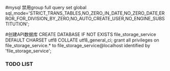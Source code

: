 
#mysql 禁用group full query
set global sql_mode='STRICT_TRANS_TABLES,NO_ZERO_IN_DATE,NO_ZERO_DATE,ERROR_FOR_DIVISION_BY_ZERO,NO_AUTO_CREATE_USER,NO_ENGINE_SUBSTITUTION';

#创建API数据库
CREATE DATABASE IF NOT EXISTS file_storage_service DEFAULT CHARSET utf8 COLLATE utf8_general_ci;
grant all privileges on file_storage_service.* to file_storage_service@localhost identified by 'file_storage_service';


### TODO LIST
````

`````
